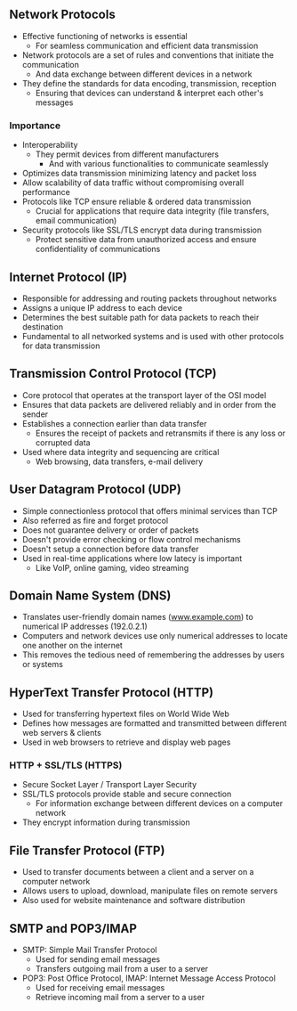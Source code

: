 ## Network Protocols
- Effective functioning of networks is essential
  - For seamless communication and efficient data transmission
- Network protocols are a set of rules and conventions that initiate the communication
  - And data exchange between different devices in a network
- They define the standards for data encoding, transmission, reception
  - Ensuring that devices can understand & interpret each other's messages

### Importance
- Interoperability
  - They permit devices from different manufacturers
    - And with various functionalities to communicate seamlessly
- Optimizes data transmission minimizing latency and packet loss
- Allow scalability of data traffic without compromising overall performance
- Protocols like TCP ensure reliable & ordered data transmission
  - Crucial for applications that require data integrity (file transfers, email communication)
- Security protocols like SSL/TLS encrypt data during transmission
  - Protect sensitive data from unauthorized access and ensure confidentiality of communications

## Internet Protocol (IP)
- Responsible for addressing and routing packets throughout networks
- Assigns a unique IP address to each device
- Determines the best suitable path for data packets to reach their destination
- Fundamental to all networked systems and is used with other protocols for data transmission

## Transmission Control Protocol (TCP)
- Core protocol that operates at the transport layer of the OSI model
- Ensures that data packets are delivered reliably and in order from the sender
- Establishes a connection earlier than data transfer
  - Ensures the receipt of packets and retransmits if there is any loss or corrupted data
- Used where data integrity and sequencing are critical
  - Web browsing, data transfers, e-mail delivery

## User Datagram Protocol (UDP)
- Simple connectionless protocol that offers minimal services than TCP
- Also referred as fire and forget protocol
- Does not guarantee delivery or order of packets
- Doesn't provide error checking or flow control mechanisms
- Doesn't setup a connection before data transfer
- Used in real-time applications where low latecy is important
  - Like VoIP, online gaming, video streaming

## Domain Name System (DNS)
- Translates user-friendly domain names (www.example.com) to numerical IP addresses (192.0.2.1)
- Computers and network devices use only numerical addresses to locate one another on the internet
- This removes the tedious need of remembering the addresses by users or systems

## HyperText Transfer Protocol (HTTP)
- Used for transferring hypertext files on World Wide Web
- Defines how messages are formatted and transmitted between different web servers & clients
- Used in web browsers to retrieve and display web pages

### HTTP + SSL/TLS (HTTPS)
- Secure Socket Layer / Transport Layer Security
- SSL/TLS protocols provide stable and secure connection
  - For information exchange between different devices on a computer network
- They encrypt information during transmission

## File Transfer Protocol (FTP)
- Used to transfer documents between a client and a server on a computer network
- Allows users to upload, download, manipulate files on remote servers
- Also used for website maintenance and software distribution

## SMTP and POP3/IMAP
- SMTP: Simple Mail Transfer Protocol
  - Used for sending email messages
  - Transfers outgoing mail from a user to a server
- POP3: Post Office Protocol, IMAP: Internet Message Access Protocol
  - Used for receiving email messages
  - Retrieve incoming mail from a server to a user

